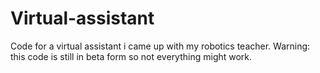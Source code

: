 # Virtual-assistant
Code for a virtual assistant i came up with my robotics teacher. Warning: this code is still in beta form so not everything might work.
